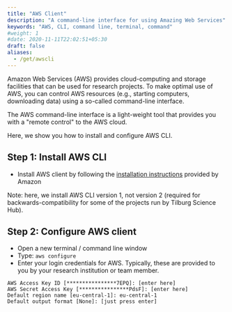 ```yaml
---
title: "AWS Client"
description: "A command-line interface for using Amazing Web Services"
keywords: "AWS, CLI, command line, terminal, command"
#weight: 1
#date: 2020-11-11T22:02:51+05:30
draft: false
aliases:
  - /get/awscli
---
```


Amazon Web Services (AWS) provides cloud-computing and storage facilities that can be used for research projects. To make optimal use of AWS, you can control AWS resources (e.g., starting computers, downloading data) using a so-called command-line interface.

The AWS command-line interface is a light-weight tool that provides you with a "remote control" to the AWS cloud.

Here, we show you how to install and configure AWS CLI.

## Step 1: Install AWS CLI

- Install AWS client by following the [installation instructions](https://docs.aws.amazon.com/cli/latest/userguide/install-cliv1.html) provided by Amazon

Note: here, we install AWS CLI version 1, not version 2 (required for backwards-compatibility for some of the projects run by Tilburg Science Hub).

## Step 2: Configure AWS client

- Open a new terminal / command line window
- Type: `aws configure`
- Enter your login credentials for AWS. Typically, these are provided to you by your research institution or team member.

```
AWS Access Key ID [****************7EPQ]: [enter here]
AWS Secret Access Key [****************PdsF]: [enter here]
Default region name [eu-central-1]: eu-central-1
Default output format [None]: [just press enter]
```
